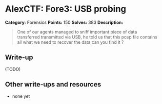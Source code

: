 # AlexCTF: Fore3: USB probing

**Category:** Forensics
**Points:** 150
**Solves:** 383
**Description:**

> One of our agents managed to sniff important piece of data transferred
> transmitted via USB, he told us that this pcap file contains all what we need
> to recover the data can you find it ?

## Write-up

(TODO)

## Other write-ups and resources

 * none yet

